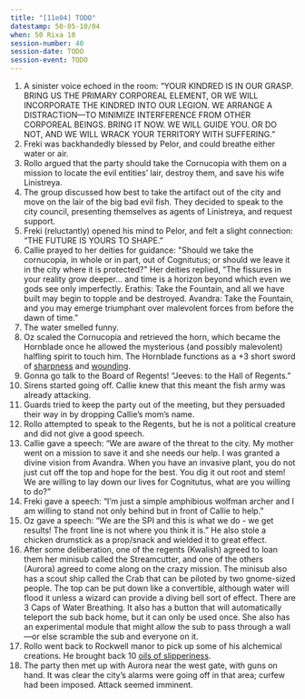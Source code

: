 ```yaml
---
title: "[11e04] TODO"
datestamp: 50-05-10/04
when: 50 Rixa 10
session-number: 40
session-date: TODO
session-event: TODO
---
```


1. A sinister voice echoed in the room: “YOUR KINDRED IS IN OUR GRASP. BRING US THE PRIMARY CORPOREAL ELEMENT, OR WE WILL INCORPORATE THE KINDRED INTO OUR LEGION. WE ARRANGE A DISTRACTION—TO MINIMIZE INTERFERENCE FROM OTHER CORPOREAL BEINGS. BRING IT NOW. WE WILL GUIDE YOU. OR DO NOT, AND WE WILL WRACK YOUR TERRITORY WITH SUFFERING.”
2. Freki was backhandedly blessed by Pelor, and could breathe either water or air.
3. Rollo argued that the party should take the Cornucopia with them on a mission to locate the evil entities’ lair, destroy them, and save his wife Linistreya.
4. The group discussed how best to take the artifact out of the city and move on the lair of the big bad evil fish. They decided to speak to the city council, presenting themselves as agents of Linistreya, and request support.
5. Freki (reluctantly) opened his mind to Pelor, and felt a slight connection: “THE FUTURE IS YOURS TO SHAPE.”
6. Callie prayed to her deities for guidance: "Should we take the cornucopia, in whole or in part, out of Cognitutus; or should we leave it in the city where it is protected?" Her deities replied, “The fissures in your reality grow deeper... and time is a horizon beyond which even we gods see only imperfectly. Erathis: Take the Fountain, and all we have built may begin to topple and be destroyed. Avandra: Take the Fountain, and you may emerge triumphant over malevolent forces from before the dawn of time.”
7. The water smelled funny.
8. Oz scaled the Cornucopia and retrieved the horn, which became the Hornblade once he allowed the mysterious (and possibly malevolent) halfling spirit to touch him. The Hornblade functions as a +3 short sword of [sharpness](https://www.5esrd.com/gamemastering/magic-items/magic-armor-and-weapons/#Sword_of_Sharpness) and [wounding](https://www.5esrd.com/gamemastering/magic-items/magic-armor-and-weapons/#Sword_of_Wounding).
9. Gonna go talk to the Board of Regents! “Jeeves: to the Hall of Regents.”
10. Sirens started going off. Callie knew that this meant the fish army was already attacking.
11. Guards tried to keep the party out of the meeting, but they persuaded their way in by dropping Callie’s mom’s name.
12. Rollo attempted to speak to the Regents, but he is not a political creature and did not give a good speech.
13. Callie gave a speech: “We are aware of the threat to the city. My mother went on a mission to save it and she needs our help. I was granted a divine vision from Avandra. When you have an invasive plant, you do not just cut off the top and hope for the best. You dig it out root and stem! We are willing to lay down our lives for Cognitutus, what are you willing to do?”
14. Freki gave a speech: “I’m just a simple amphibious wolfman archer and I am willing to stand not only behind but in front of Callie to help.”
15. Oz gave a speech: “We are the SPI and this is what we do - we get results! The front line is not where you think it is.” He also stole a chicken drumstick as a prop/snack and wielded it to great effect.
16. After some deliberation, one of the regents (Kwalish) agreed to loan them her minisub called the Streamcutter, and one of the others (Aurora) agreed to come along on the crazy mission. The minisub also has a scout ship called the Crab that can be piloted by two gnome-sized people. The top can be put down like a convertible, although water will flood it unless a wizard can provide a diving bell sort of effect. There are 3 Caps of Water Breathing. It also has a button that will automatically teleport the sub back home, but it can only be used once. She also has an experimental module that might allow the sub to pass through a wall—or else scramble the sub and everyone on it.
17. Rollo went back to Rockwell manor to pick up some of his alchemical creations. He brought back 10 [oils of slipperiness](https://www.5esrd.com/gamemastering/magic-items/potions-oils/#Oil_of_Slipperiness).
18. The party then met up with Aurora near the west gate, with guns on hand. It was clear the city’s alarms were going off in that area; curfew had been imposed. Attack seemed imminent.
